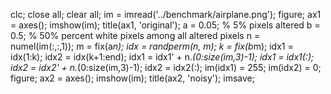 clc;
close all;
clear all;
im = imread('../benchmark/airplane.png');
figure;
ax1 = axes();
imshow(im);
title(ax1, 'original');
a = 0.05; % 5% pixels altered
b = 0.5; % 50% percent white pixels among all altered pixels
n = numel(im(:,:,1));
m = fix(a*n);
idx = randperm(n, m);
k = fix(b*m);
idx1 = idx(1:k);
idx2 = idx(k+1:end);
idx1 = idx1' + n.*(0:size(im,3)-1);
idx1 = idx1(:);
idx2 = idx2' + n.*(0:size(im,3)-1);
idx2 = idx2(:);
im(idx1) = 255;
im(idx2) = 0;
figure;
ax2 = axes();
imshow(im);
title(ax2, 'noisy');
imsave;